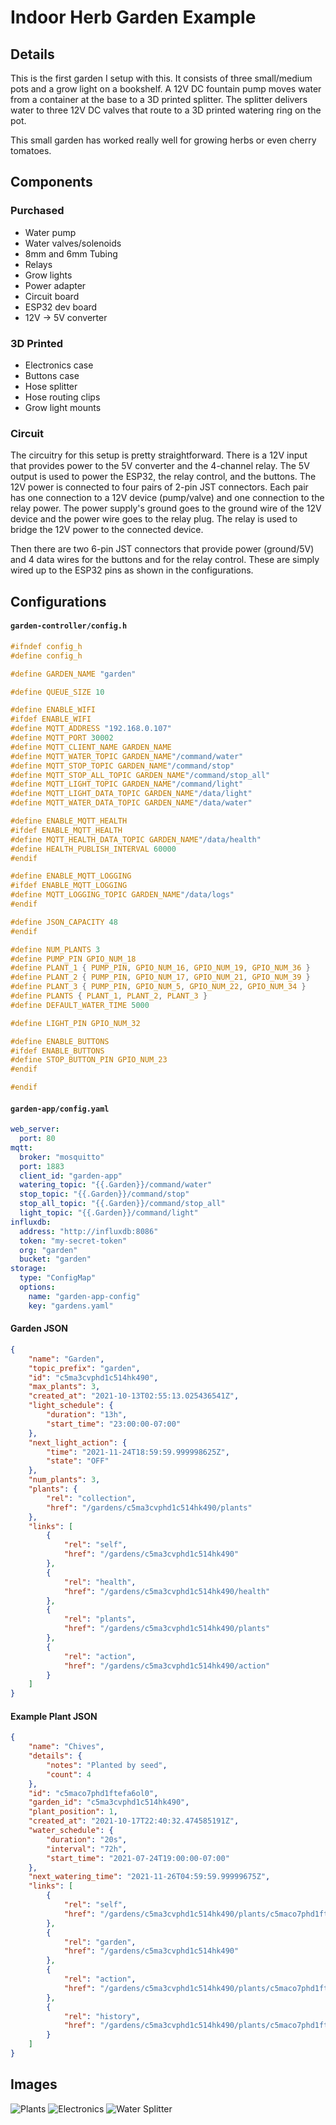 # Indoor Herb Garden Example

## Details
This is the first garden I setup with this. It consists of three small/medium pots and a grow light on a bookshelf. A 12V DC fountain pump moves water from a container at the base to a 3D printed splitter. The splitter delivers water to three 12V DC valves that route to a 3D printed watering ring on the pot.

This small garden has worked really well for growing herbs or even cherry tomatoes.

## Components

### Purchased
- Water pump
- Water valves/solenoids
- 8mm and 6mm Tubing
- Relays
- Grow lights
- Power adapter
- Circuit board
- ESP32 dev board
- 12V -> 5V converter

### 3D Printed
- Electronics case
- Buttons case
- Hose splitter
- Hose routing clips
- Grow light mounts

### Circuit
The circuitry for this setup is pretty straightforward. There is a 12V input that provides power to the 5V converter and the 4-channel relay. The 5V output is used to power the ESP32, the relay control, and the buttons. The 12V power is connected to four pairs of 2-pin JST connectors. Each pair has one connection to a 12V device (pump/valve) and one connection to the relay power. The power supply's ground goes to the ground wire of the 12V device and the power wire goes to the relay plug. The relay is used to bridge the 12V power to the connected device.

Then there are two 6-pin JST connectors that provide power (ground/5V) and 4 data wires for the buttons and for the relay control. These are simply wired up to the ESP32 pins as shown in the configurations.

## Configurations
<!-- tabs:start -->
#### **`garden-controller/config.h`**
```c
#ifndef config_h
#define config_h

#define GARDEN_NAME "garden"

#define QUEUE_SIZE 10

#define ENABLE_WIFI
#ifdef ENABLE_WIFI
#define MQTT_ADDRESS "192.168.0.107"
#define MQTT_PORT 30002
#define MQTT_CLIENT_NAME GARDEN_NAME
#define MQTT_WATER_TOPIC GARDEN_NAME"/command/water"
#define MQTT_STOP_TOPIC GARDEN_NAME"/command/stop"
#define MQTT_STOP_ALL_TOPIC GARDEN_NAME"/command/stop_all"
#define MQTT_LIGHT_TOPIC GARDEN_NAME"/command/light"
#define MQTT_LIGHT_DATA_TOPIC GARDEN_NAME"/data/light"
#define MQTT_WATER_DATA_TOPIC GARDEN_NAME"/data/water"

#define ENABLE_MQTT_HEALTH
#ifdef ENABLE_MQTT_HEALTH
#define MQTT_HEALTH_DATA_TOPIC GARDEN_NAME"/data/health"
#define HEALTH_PUBLISH_INTERVAL 60000
#endif

#define ENABLE_MQTT_LOGGING
#ifdef ENABLE_MQTT_LOGGING
#define MQTT_LOGGING_TOPIC GARDEN_NAME"/data/logs"
#endif

#define JSON_CAPACITY 48
#endif

#define NUM_PLANTS 3
#define PUMP_PIN GPIO_NUM_18
#define PLANT_1 { PUMP_PIN, GPIO_NUM_16, GPIO_NUM_19, GPIO_NUM_36 }
#define PLANT_2 { PUMP_PIN, GPIO_NUM_17, GPIO_NUM_21, GPIO_NUM_39 }
#define PLANT_3 { PUMP_PIN, GPIO_NUM_5, GPIO_NUM_22, GPIO_NUM_34 }
#define PLANTS { PLANT_1, PLANT_2, PLANT_3 }
#define DEFAULT_WATER_TIME 5000

#define LIGHT_PIN GPIO_NUM_32

#define ENABLE_BUTTONS
#ifdef ENABLE_BUTTONS
#define STOP_BUTTON_PIN GPIO_NUM_23
#endif

#endif
```

#### **`garden-app/config.yaml`**
```yaml
web_server:
  port: 80
mqtt:
  broker: "mosquitto"
  port: 1883
  client_id: "garden-app"
  watering_topic: "{{.Garden}}/command/water"
  stop_topic: "{{.Garden}}/command/stop"
  stop_all_topic: "{{.Garden}}/command/stop_all"
  light_topic: "{{.Garden}}/command/light"
influxdb:
  address: "http://influxdb:8086"
  token: "my-secret-token"
  org: "garden"
  bucket: "garden"
storage:
  type: "ConfigMap"
  options:
    name: "garden-app-config"
    key: "gardens.yaml"
```

#### **Garden JSON**
```json
{
    "name": "Garden",
    "topic_prefix": "garden",
    "id": "c5ma3cvphd1c514hk490",
    "max_plants": 3,
    "created_at": "2021-10-13T02:55:13.025436541Z",
    "light_schedule": {
        "duration": "13h",
        "start_time": "23:00:00-07:00"
    },
    "next_light_action": {
        "time": "2021-11-24T18:59:59.999998625Z",
        "state": "OFF"
    },
    "num_plants": 3,
    "plants": {
        "rel": "collection",
        "href": "/gardens/c5ma3cvphd1c514hk490/plants"
    },
    "links": [
        {
            "rel": "self",
            "href": "/gardens/c5ma3cvphd1c514hk490"
        },
        {
            "rel": "health",
            "href": "/gardens/c5ma3cvphd1c514hk490/health"
        },
        {
            "rel": "plants",
            "href": "/gardens/c5ma3cvphd1c514hk490/plants"
        },
        {
            "rel": "action",
            "href": "/gardens/c5ma3cvphd1c514hk490/action"
        }
    ]
}
```

#### **Example Plant JSON**
```json
{
    "name": "Chives",
    "details": {
        "notes": "Planted by seed",
        "count": 4
    },
    "id": "c5maco7phd1ftefa6ol0",
    "garden_id": "c5ma3cvphd1c514hk490",
    "plant_position": 1,
    "created_at": "2021-10-17T22:40:32.474585191Z",
    "water_schedule": {
        "duration": "20s",
        "interval": "72h",
        "start_time": "2021-07-24T19:00:00-07:00"
    },
    "next_watering_time": "2021-11-26T04:59:59.99999675Z",
    "links": [
        {
            "rel": "self",
            "href": "/gardens/c5ma3cvphd1c514hk490/plants/c5maco7phd1ftefa6ol0"
        },
        {
            "rel": "garden",
            "href": "/gardens/c5ma3cvphd1c514hk490"
        },
        {
            "rel": "action",
            "href": "/gardens/c5ma3cvphd1c514hk490/plants/c5maco7phd1ftefa6ol0/action"
        },
        {
            "rel": "history",
            "href": "/gardens/c5ma3cvphd1c514hk490/plants/c5maco7phd1ftefa6ol0/history"
        }
    ]
}
```
<!-- tabs:end -->

## Images
![Plants](_images/indoor_example/plants.jpeg)
![Electronics](_images/indoor_example/electronics.jpeg)
![Water Splitter](_images/indoor_example/water_splitter.jpeg)
